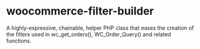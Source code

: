 # woocommerce-filter-builder
A highly-expressive, chainable, helper PHP class that eases the creation of the filters used in wc_get_orders(), WC_Order_Query() and related functions.
